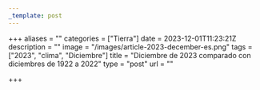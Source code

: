 ```yaml
---
_template: post
---
```





+++
aliases = ""
categories = ["Tierra"]
date = 2023-12-01T11:23:21Z
description = ""
image = "/images/article-2023-december-es.png"
tags = ["2023", "clima", "Diciembre"]
title = "Diciembre de 2023 comparado con diciembres de 1922 a 2022"
type = "post"
url = ""

+++
